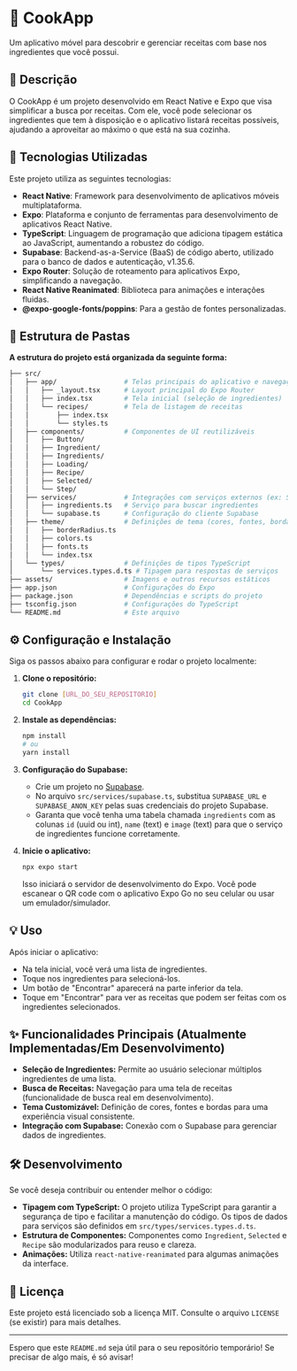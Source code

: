 # 🍲 CookApp

Um aplicativo móvel para descobrir e gerenciar receitas com base nos ingredientes que você possui.

## 📝 Descrição

O CookApp é um projeto desenvolvido em React Native e Expo que visa simplificar a busca por receitas. Com ele, você pode selecionar os ingredientes que tem à disposição e o aplicativo listará receitas possíveis, ajudando a aproveitar ao máximo o que está na sua cozinha.

## 🚀 Tecnologias Utilizadas

Este projeto utiliza as seguintes tecnologias:

* **React Native**: Framework para desenvolvimento de aplicativos móveis multiplataforma.
* **Expo**: Plataforma e conjunto de ferramentas para desenvolvimento de aplicativos React Native.
* **TypeScript**: Linguagem de programação que adiciona tipagem estática ao JavaScript, aumentando a robustez do código.
* **Supabase**: Backend-as-a-Service (BaaS) de código aberto, utilizado para o banco de dados e autenticação, v1.35.6.
* **Expo Router**: Solução de roteamento para aplicativos Expo, simplificando a navegação.
* **React Native Reanimated**: Biblioteca para animações e interações fluidas.
* **@expo-google-fonts/poppins**: Para a gestão de fontes personalizadas.

## 📂 Estrutura de Pastas

**A estrutura do projeto está organizada da seguinte forma:**
```bash
├── src/
│   ├── app/                 # Telas principais do aplicativo e navegação
│   │   ├── _layout.tsx      # Layout principal do Expo Router
│   │   ├── index.tsx        # Tela inicial (seleção de ingredientes)
│   │   └── recipes/         # Tela de listagem de receitas
│   │       ├── index.tsx
│   │       └── styles.ts
│   ├── components/          # Componentes de UI reutilizáveis
│   │   ├── Button/
│   │   ├── Ingredient/
│   │   ├── Ingredients/
│   │   ├── Loading/
│   │   ├── Recipe/
│   │   ├── Selected/
│   │   └── Step/
│   ├── services/            # Integrações com serviços externos (ex: Supabase)
│   │   ├── ingredients.ts   # Serviço para buscar ingredientes
│   │   └── supabase.ts      # Configuração do cliente Supabase
│   ├── theme/               # Definições de tema (cores, fontes, bordas)
│   │   ├── borderRadius.ts
│   │   ├── colors.ts
│   │   ├── fonts.ts
│   │   └── index.tsx
│   └── types/               # Definições de tipos TypeScript
│       └── services.types.d.ts # Tipagem para respostas de serviços
├── assets/                  # Imagens e outros recursos estáticos
├── app.json                 # Configurações do Expo
├── package.json             # Dependências e scripts do projeto
├── tsconfig.json            # Configurações do TypeScript
└── README.md                # Este arquivo
```

## ⚙️ Configuração e Instalação

Siga os passos abaixo para configurar e rodar o projeto localmente:

1.  **Clone o repositório:**
    ```bash
    git clone [URL_DO_SEU_REPOSITORIO]
    cd CookApp
    ```
2.  **Instale as dependências:**
    ```bash
    npm install
    # ou
    yarn install
    ```
3.  **Configuração do Supabase:**
    * Crie um projeto no [Supabase](https://supabase.com/).
    * No arquivo `src/services/supabase.ts`, substitua `SUPABASE_URL` e `SUPABASE_ANON_KEY` pelas suas credenciais do projeto Supabase.
    * Garanta que você tenha uma tabela chamada `ingredients` com as colunas `id` (uuid ou int), `name` (text) e `image` (text) para que o serviço de ingredientes funcione corretamente.

4.  **Inicie o aplicativo:**
    ```bash
    npx expo start
    ```
    Isso iniciará o servidor de desenvolvimento do Expo. Você pode escanear o QR code com o aplicativo Expo Go no seu celular ou usar um emulador/simulador.

## 💡 Uso

Após iniciar o aplicativo:

* Na tela inicial, você verá uma lista de ingredientes.
* Toque nos ingredientes para selecioná-los.
* Um botão de "Encontrar" aparecerá na parte inferior da tela.
* Toque em "Encontrar" para ver as receitas que podem ser feitas com os ingredientes selecionados.

## ✨ Funcionalidades Principais (Atualmente Implementadas/Em Desenvolvimento)

* **Seleção de Ingredientes:** Permite ao usuário selecionar múltiplos ingredientes de uma lista.
* **Busca de Receitas:** Navegação para uma tela de receitas (funcionalidade de busca real em desenvolvimento).
* **Tema Customizável:** Definição de cores, fontes e bordas para uma experiência visual consistente.
* **Integração com Supabase:** Conexão com o Supabase para gerenciar dados de ingredientes.

## 🛠️ Desenvolvimento

Se você deseja contribuir ou entender melhor o código:

* **Tipagem com TypeScript:** O projeto utiliza TypeScript para garantir a segurança de tipo e facilitar a manutenção do código. Os tipos de dados para serviços são definidos em `src/types/services.types.d.ts`.
* **Estrutura de Componentes:** Componentes como `Ingredient`, `Selected` e `Recipe` são modularizados para reuso e clareza.
* **Animações:** Utiliza `react-native-reanimated` para algumas animações da interface.

## 📄 Licença

Este projeto está licenciado sob a licença MIT. Consulte o arquivo `LICENSE` (se existir) para mais detalhes.

---

Espero que este `README.md` seja útil para o seu repositório temporário! Se precisar de algo mais, é só avisar!
